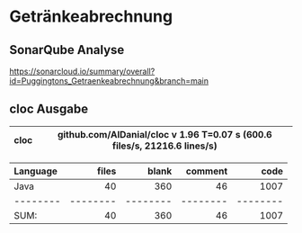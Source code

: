 # Getränkeabrechnung

## SonarQube Analyse
https://sonarcloud.io/summary/overall?id=Puggingtons_Getraenkeabrechnung&branch=main

## cloc Ausgabe

<!-- CLOC-REPORT-START -->
cloc|github.com/AlDanial/cloc v 1.96  T=0.07 s (600.6 files/s, 21216.6 lines/s)
--- | ---

Language|files|blank|comment|code
:-------|-------:|-------:|-------:|-------:
Java|40|360|46|1007
--------|--------|--------|--------|--------
SUM:|40|360|46|1007
<!-- CLOC-REPORT-END -->